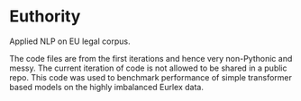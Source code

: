 # Euthority
Applied NLP on EU legal corpus.

The code files are from the first iterations and hence very non-Pythonic and messy. The current iteration of code is not allowed to be shared in a public repo. This code was used to benchmark performance of simple transformer based models on the highly imbalanced Eurlex data.
